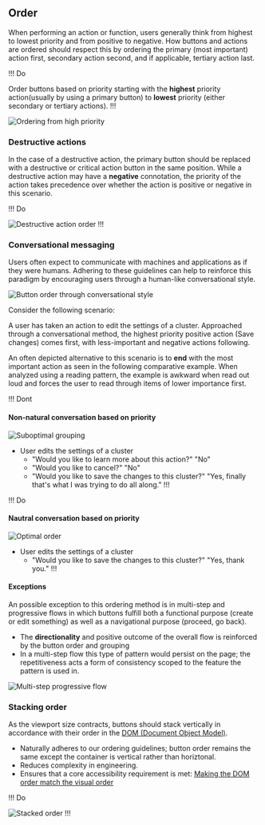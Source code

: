## Order

When performing an action or function, users generally think from highest to lowest priority and from positive to negative. How buttons and actions are ordered should respect this by ordering the primary (most important) action first, secondary action second, and if applicable, tertiary action last.

!!! Do

Order buttons based on priority starting with the **highest** priority  action(usually by using a primary button) to **lowest** priority (either secondary or tertiary actions).
!!!

![Ordering from high priority](/assets/patterns/button-alignment/order-high-low-priority.png)

### Destructive actions

In the case of a destructive action, the primary button should be replaced with a destructive or critical action button in the same position. While a destructive action may have a **negative** connotation, the priority of the action takes precedence over whether the action is positive or negative in this scenario.

!!! Do

![Destructive action order](/assets/patterns/button-alignment/order-destructive-action.png)
!!!

### Conversational messaging

Users often expect to communicate with machines and applications as if they were humans. Adhering to these guidelines can help to reinforce this paradigm by encouraging users through a human-like conversational style.

![Button order through conversational style](/assets/patterns/button-alignment/order-conversational-example.png)

Consider the following scenario:

A user has taken an action to edit the settings of a cluster. Approached through a conversational method, the highest priority positive action (Save changes) comes first, with less-important and negative actions following.

An often depicted alternative to this scenario is to **end** with the most important action as seen in the following comparative example. When analyzed using a reading pattern, the example is awkward when read out loud and forces the user to read through items of lower importance first.

!!! Dont

#### Non-natural conversation based on priority

![Suboptimal grouping](/assets/patterns/button-alignment/suboptimal-grouping.png)

- User edits the settings of a cluster
    - "Would you like to learn more about this action?" "No"
    - "Would you like to cancel?" "No"
    - "Would you like to save the changes to this cluster?" "Yes, finally that's what I was trying to do all along."
!!!

!!! Do

#### Nautral conversation based on priority
![Optimal order](/assets/patterns/button-alignment/optimal-ordering.png)

- User edits the settings of a cluster
    - "Would you like to save the changes to this cluster?" "Yes, thank you."
!!!

#### Exceptions

An possible exception to this ordering method is in multi-step and progressive flows in which buttons fulfill both a functional purpose (create or edit something) as well as a navigational purpose (proceed, go back).

- The **directionality** and positive outcome of the overall flow is reinforced by the button order and grouping
- In a multi-step flow this type of pattern would persist on the page; the repetitiveness acts a form of consistency scoped to the feature the pattern is used in.

![Multi-step progressive flow](/assets/patterns/button-alignment/multi-step-progressive-flow.png)

### Stacking order

As the viewport size contracts, buttons should stack vertically in accordance with their order in the [DOM (Document Object Model)](https://developer.mozilla.org/en-US/docs/Web/API/Document_Object_Model/Introduction). 

- Naturally adheres to our ordering guidelines; button order remains the same except the container is vertical rather than horiztonal.
- Reduces complexity in engineering.
- Ensures that a core accessibility requirement is met: [Making the DOM order match the visual order](https://www.w3.org/TR/WCAG20-TECHS/C27.html)

!!! Do

![Stacked order](/assets/patterns/button-alignment/stacked-ordering.png)
!!!



